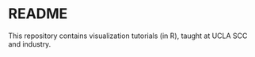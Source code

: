# README #

This repository contains visualization tutorials (in R), taught at UCLA SCC and industry.
